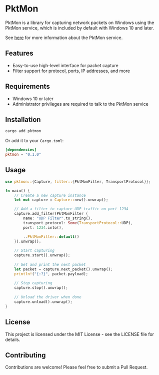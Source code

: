 # PktMon

PktMon is a library for capturing network packets on Windows using the
PktMon service, which is included by default with Windows 10 and later.

See [here](https://learn.microsoft.com/en-us/windows-server/networking/technologies/pktmon/pktmon)
for more information about the PktMon service.

## Features

- Easy-to-use high-level interface for packet capture
- Filter support for protocol, ports, IP addresses, and more

## Requirements

- Windows 10 or later
- Administrator privileges are required to talk to the PktMon service

## Installation

```bash
cargo add pktmon
```

Or add it to your `Cargo.toml`:

```toml
[dependencies]
pktmon = "0.1.0"
```

## Usage

```rust
use pktmon::{Capture, filter::{PktMonFilter, TransportProtocol}};

fn main() {
    // Create a new capture instance
    let mut capture = Capture::new().unwrap();

    // Add a filter to capture UDP traffic on port 1234
    capture.add_filter(PktMonFilter {
        name: "UDP Filter".to_string(),
        transport_protocol: Some(TransportProtocol::UDP),
        port: 1234.into(),

        ..PktMonFilter::default()
    }).unwrap();
    
    // Start capturing
    capture.start().unwrap();
    
    // Get and print the next packet
    let packet = capture.next_packet().unwrap();
    println!("{:?}", packet.payload);
    
    // Stop capturing
    capture.stop().unwrap();
    
    // Unload the driver when done
    capture.unload().unwrap();
}
```

## License

This project is licensed under the MIT License - see the LICENSE file for details.

## Contributing

Contributions are welcome! Please feel free to submit a Pull Request.
